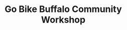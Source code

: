 ---
title: "Go Bike Buffalo Community Workshop"
url: /buffalo/go-bike-buffalo-community-workshop/
shop: Fahrrad
---
